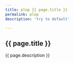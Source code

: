 ```yaml
---
title: plop {{ page.title }}
permalink: plop
description: 'try to default'

---
```



## {{ page.title }}

{{ page.description }}

